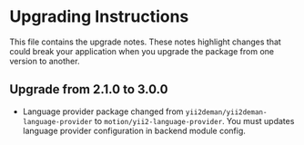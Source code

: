 Upgrading Instructions
======================

This file contains the upgrade notes. These notes highlight changes that could break your
application when you upgrade the package from one version to another.

Upgrade from 2.1.0 to 3.0.0
---------------------------

* Language provider package changed from `yii2deman/yii2deman-language-provider` to `motion/yii2-language-provider`.
You must updates language provider configuration in backend module config.